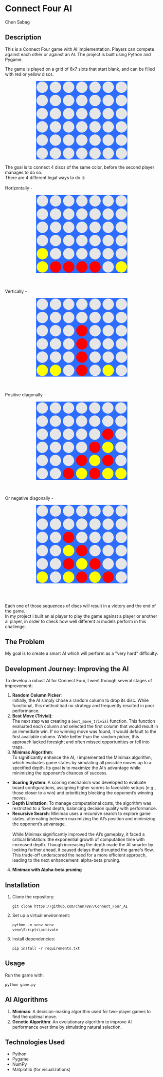
# Connect Four AI
Chen Sabag
## Description
This is a Connect Four game with AI implementation. Players can compete against each other or against an AI. The project is built using Python and Pygame.

The game is played on a grid of 6x7 slots that start blank, and can be filled with red or yellow discs.
<p align="center">
  <img src="docs/empty_board.png" alt="Home Screen" width="300">
</p>

The goal is to connect 4 discs of the same color, before the second player manages to do so. <br> There are 4 different legal ways to do it: <br> <br>
Horizontally - 
<p align="center">
  <img src="docs/horizontal_win.png" alt="Home Screen" width="300">
</p>
<br> <br>
Vertically - 
<p align="center">
  <img src="docs/vertical_win.png" alt="Home Screen" width="300">
</p>
<br> <br>
Positive diagonally - 
<p align="center">
  <img src="docs/reg_diagonal_win.png" alt="Home Screen" width="300">
</p>
<br> <br>
Or negative diagonally - 
<p align="center">
  <img src="docs/reverse_diagonal_win.png" alt="Home Screen" width="300">
</p>
<br> <br>

Each one of those sequences of discs will result in a victory and the end of the game.
<br>
In my project i built an ai player to play the game against a player or another ai player, in order to check how well different ai models perform in this challenge.

## The Problem
My goal is to create a smart AI which will perform as a "very hard" difficulty.

## Development Journey: Improving the AI
To develop a robust AI for Connect Four, I went through several stages of improvement:
1. **Random Column Picker**:  
   Initially, the AI simply chose a random column to drop its disc. While functional, this method had no strategy and frequently resulted in poor performance.
2. **Best Move (Trivial)**:  
   The next step was creating a `best_move_trivial` function. This function evaluated each column and selected the first column that would result in an immediate win. If no winning move was found, it would default to the first available column. While better than the random picker, this approach lacked foresight and often missed opportunities or fell into traps.
 3. **Minimax Algorithm**:  
   To significantly enhance the AI, I implemented the Minimax algorithm, which evaluates game states by simulating all possible moves up to a specified depth. Its goal is to maximize the AI’s advantage while minimizing the opponent’s chances of success.  
   - **Scoring System**: A scoring mechanism was developed to evaluate board configurations, assigning higher scores to favorable setups (e.g., those closer to a win) and prioritizing blocking the opponent’s winning moves.
   - **Depth Limitation**: To manage computational costs, the algorithm was restricted to a fixed depth, balancing decision quality with performance.
   - **Recursive Search**: Minimax uses a recursive search to explore game states, alternating between maximizing the AI’s position and minimizing the opponent’s advantage. <br> <br>
   While Minimax significantly improved the AI’s gameplay, it faced a critical limitation: the exponential growth of computation time with increased depth. Though increasing the depth made the AI smarter by looking further ahead, it caused delays that disrupted the game's flow. This trade-off underscored the need for a more efficient approach, leading to the next enhancement: alpha-beta pruning. 
  4. **Minimax with Alpha-beta pruning**
        

## Installation
1. Clone the repository:
   ```
   git clone https://github.com/chen7897/Connect_Four_AI
   ```
2. Set up a virtual environment:
   ```
   python -m venv venv
   venv\Scripts\activate
   ```
3. Install dependencies:
   ```
   pip install -r requirements.txt
   ```

## Usage
Run the game with:
```
python game.py
```

## AI Algorithms
1. **Minimax**: A decision-making algorithm used for two-player games to find the optimal move.
2. **Genetic Algorithm**: An evolutionary algorithm to improve AI performance over time by simulating natural selection.

## Technologies Used
- Python
- Pygame
- NumPy
- Matplotlib (for visualizations)

